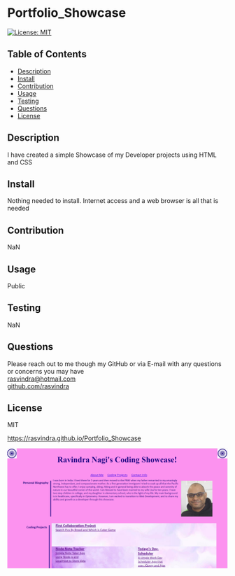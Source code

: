 

# Portfolio_Showcase
[![License: MIT](https://img.shields.io/badge/License-MIT-yellow.svg)](https://opensource.org/licenses/MIT)

## Table of Contents
* [Description](#description)
* [Install](#install)
* [Contribution](#contribution)
* [Usage](#usage)
* [Testing](#testing)
* [Questions](#questions)
* [License](#license)


## Description
I have created a simple Showcase of my Developer projects using HTML and CSS

## Install
Nothing needed to install. Internet access and a web browser is all that is needed

## Contribution
NaN

## Usage
Public

## Testing
NaN

## Questions
Please reach out to me though my GitHub or via E-mail with any questions or concerns you may have <br/>
rasvindra@hotmail.com <br/>
[github.com/rasvindra](https://github.com/rasvindra)

## License
MIT

https://rasvindra.github.io/Portfolio_Showcase

![](assets/images/Ravi_Showcase.PNG)
